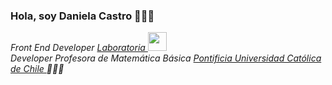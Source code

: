 ### Hola, soy Daniela Castro 👩🏻‍💻

<p><em> Front End Developer  <a href="https://www.laboratoria.la/"> Laboratoria </a><img src="https://avatars.githubusercontent.com/u/7280695?s=200&v=4" width="30"></br>Developer 
 Profesora de Matemática Básica <a href="https://www.uc.cl/">Pontificia Universidad Católica de Chile </a> 👩🏻‍🏫 </em></p>
